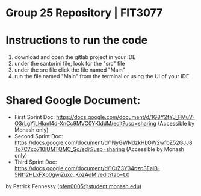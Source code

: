 # Group 25 Repository | FIT3077
# Instructions to run the code
1) download and open the gitlab project in your IDE
2) under the santorini file, look for the "src" file
3) under the src file click the file named "Main"
4) run the file named "Main" from the terminal or using the UI of your IDE

# Shared Google Document:
- First Sprint Doc: https://docs.google.com/document/d/1G8Y2fYJ_FMuV-O3rLgYiLHkmI4d-XnCc9MVC0YKIddM/edit?usp=sharing (Accessible by Monash only) 
- Second Sprint Doc: https://docs.google.com/document/d/1NyGWNdzkHLOW2wfbZ52GJJ8To7C7xp710iUMTQMC_So/edit?usp=sharing (Accessible by Monash only)
- Third Sprint Doc: https://docs.google.com/document/d/1CrZ3Y34pzp3EalB-5Nt12HLxFXp0gwjZuxc_KozAdMI/edit?tab=t.0

by Patrick Fennessy (pfen0005@student.monash.edu)
